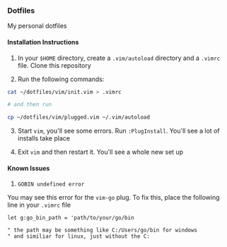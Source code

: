 ### Dotfiles

My personal dotfiles

#### Installation Instructions

1. In your `$HOME` directory, create a `.vim/autoload` directory and a `.vimrc` file. Clone this repository

2. Run the following commands:

```bash
cat ~/dotfiles/vim/init.vim > .vimrc

# and then run

cp ~/dotfiles/vim/plugged.vim ~/.vim/autoload
```
3. Start `vim`, you'll see some errors. Run `:PlugInstall`. You'll see a lot of installs take place

4. Exit `vim` and then restart it. You'll see a whole new set up

#### Known Issues

1. `GOBIN undefined error`

You may see this error for the `vim-go` plug. To fix this, place the following line in your `.vimrc` file

```vim
let g:go_bin_path = 'path/to/your/go/bin

" the path may be something like C:/Users/go/bin for windows
" and similiar for linux, just without the C:
```

